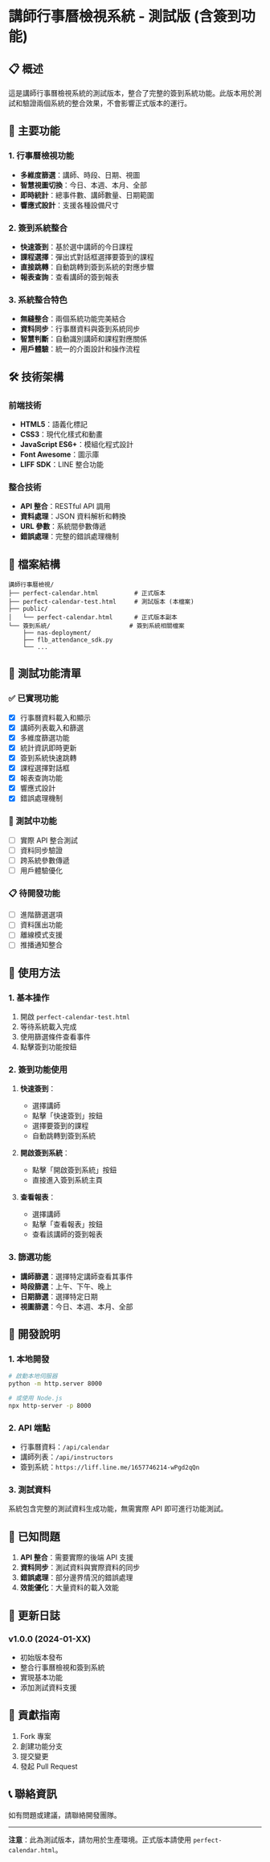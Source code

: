 # 講師行事曆檢視系統 - 測試版 (含簽到功能)

## 📋 概述

這是講師行事曆檢視系統的測試版本，整合了完整的簽到系統功能。此版本用於測試和驗證兩個系統的整合效果，不會影響正式版本的運行。

## 🚀 主要功能

### 1. 行事曆檢視功能
- **多維度篩選**：講師、時段、日期、視圖
- **智慧視圖切換**：今日、本週、本月、全部
- **即時統計**：總事件數、講師數量、日期範圍
- **響應式設計**：支援各種設備尺寸

### 2. 簽到系統整合
- **快速簽到**：基於選中講師的今日課程
- **課程選擇**：彈出式對話框選擇要簽到的課程
- **直接跳轉**：自動跳轉到簽到系統的對應步驟
- **報表查詢**：查看講師的簽到報表

### 3. 系統整合特色
- **無縫整合**：兩個系統功能完美結合
- **資料同步**：行事曆資料與簽到系統同步
- **智慧判斷**：自動識別講師和課程對應關係
- **用戶體驗**：統一的介面設計和操作流程

## 🛠️ 技術架構

### 前端技術
- **HTML5**：語義化標記
- **CSS3**：現代化樣式和動畫
- **JavaScript ES6+**：模組化程式設計
- **Font Awesome**：圖示庫
- **LIFF SDK**：LINE 整合功能

### 整合技術
- **API 整合**：RESTful API 調用
- **資料處理**：JSON 資料解析和轉換
- **URL 參數**：系統間參數傳遞
- **錯誤處理**：完整的錯誤處理機制

## 📁 檔案結構

```
講師行事曆檢視/
├── perfect-calendar.html          # 正式版本
├── perfect-calendar-test.html     # 測試版本 (本檔案)
├── public/
│   └── perfect-calendar.html      # 正式版本副本
└── 簽到系統/                      # 簽到系統相關檔案
    ├── nas-deployment/
    ├── flb_attendance_sdk.py
    └── ...
```

## 🎯 測試功能清單

### ✅ 已實現功能
- [x] 行事曆資料載入和顯示
- [x] 講師列表載入和篩選
- [x] 多維度篩選功能
- [x] 統計資訊即時更新
- [x] 簽到系統快速跳轉
- [x] 課程選擇對話框
- [x] 報表查詢功能
- [x] 響應式設計
- [x] 錯誤處理機制

### 🔄 測試中功能
- [ ] 實際 API 整合測試
- [ ] 資料同步驗證
- [ ] 跨系統參數傳遞
- [ ] 用戶體驗優化

### 📋 待開發功能
- [ ] 進階篩選選項
- [ ] 資料匯出功能
- [ ] 離線模式支援
- [ ] 推播通知整合

## 🚀 使用方法

### 1. 基本操作
1. 開啟 `perfect-calendar-test.html`
2. 等待系統載入完成
3. 使用篩選條件查看事件
4. 點擊簽到功能按鈕

### 2. 簽到功能使用
1. **快速簽到**：
   - 選擇講師
   - 點擊「快速簽到」按鈕
   - 選擇要簽到的課程
   - 自動跳轉到簽到系統

2. **開啟簽到系統**：
   - 點擊「開啟簽到系統」按鈕
   - 直接進入簽到系統主頁

3. **查看報表**：
   - 選擇講師
   - 點擊「查看報表」按鈕
   - 查看該講師的簽到報表

### 3. 篩選功能
- **講師篩選**：選擇特定講師查看其事件
- **時段篩選**：上午、下午、晚上
- **日期篩選**：選擇特定日期
- **視圖篩選**：今日、本週、本月、全部

## 🔧 開發說明

### 1. 本地開發
```bash
# 啟動本地伺服器
python -m http.server 8000

# 或使用 Node.js
npx http-server -p 8000
```

### 2. API 端點
- 行事曆資料：`/api/calendar`
- 講師列表：`/api/instructors`
- 簽到系統：`https://liff.line.me/1657746214-wPgd2qQn`

### 3. 測試資料
系統包含完整的測試資料生成功能，無需實際 API 即可進行功能測試。

## 🐛 已知問題

1. **API 整合**：需要實際的後端 API 支援
2. **資料同步**：測試資料與實際資料的同步
3. **錯誤處理**：部分邊界情況的錯誤處理
4. **效能優化**：大量資料的載入效能

## 📝 更新日誌

### v1.0.0 (2024-01-XX)
- 初始版本發布
- 整合行事曆檢視和簽到系統
- 實現基本功能
- 添加測試資料支援

## 🤝 貢獻指南

1. Fork 專案
2. 創建功能分支
3. 提交變更
4. 發起 Pull Request

## 📞 聯絡資訊

如有問題或建議，請聯絡開發團隊。

---

**注意**：此為測試版本，請勿用於生產環境。正式版本請使用 `perfect-calendar.html`。
